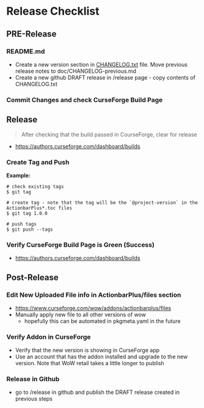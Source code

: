 # Release Checklist

## PRE-Release

### README.md
- Create a new version section in [CHANGELOG.txt](../CHANGELOG.txt) file.  Move previous release notes to doc/CHANGELOG-previous.md
- Create a new github DRAFT release in /release page - copy contents of CHANGELOG.txt

### Commit Changes and check CurseForge Build Page

## Release
> After checking that the build passed in CourseForge, clear for release

- https://authors.curseforge.com/dashboard/builds

### Create Tag and Push

**Example:**
```console
# check existing tags
$ git tag

# create tag - note that the tag will be the `@project-version` in the ActionbarPlus*.toc files
$ git tag 1.0.0

# push tags
$ git push --tags
```
### Verify CurseForge Build Page is Green (Success)

- https://authors.curseforge.com/dashboard/builds

## Post-Release

### Edit New Uploaded File info in ActionbarPlus/files section
- https://www.curseforge.com/wow/addons/actionbarplus/files
- Manually apply new file to all other versions of wow
  - hopefully this can be automated in pkgmeta.yaml in the future

### Verify Addon in CurseForge
- Verify that the new version is showing in CurseForge app
- Use an account that has the addon installed and upgrade to the new version. Note that WoW retail takes a little longer to publish

### Release in Github
- go to /release in github and publish the DRAFT release created in previous steps